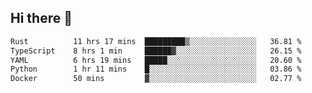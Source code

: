 ## Hi there 👋

<!--
**whirlun/whirlun** is a ✨ _special_ ✨ repository because its `README.md` (this file) appears on your GitHub profile.

Here are some ideas to get you started:

- 🔭 I’m currently working on ...
- 🌱 I’m currently learning ...
- 👯 I’m looking to collaborate on ...
- 🤔 I’m looking for help with ...
- 💬 Ask me about ...
- 📫 How to reach me: ...
- 😄 Pronouns: ...
- ⚡ Fun fact: ...
-->
<!--START_SECTION:waka-->

```txt
Rust          11 hrs 17 mins  █████████▒░░░░░░░░░░░░░░░   36.81 %
TypeScript    8 hrs 1 min     ██████▓░░░░░░░░░░░░░░░░░░   26.15 %
YAML          6 hrs 19 mins   █████░░░░░░░░░░░░░░░░░░░░   20.60 %
Python        1 hr 11 mins    █░░░░░░░░░░░░░░░░░░░░░░░░   03.86 %
Docker        50 mins         ▓░░░░░░░░░░░░░░░░░░░░░░░░   02.77 %
```

<!--END_SECTION:waka-->
